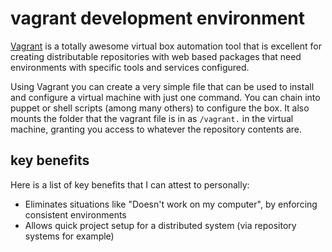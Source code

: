 
# vagrant development environment

[Vagrant](http://www.vagrantup.com/) is a totally awesome virtual box automation tool that is excellent for creating distributable repositories with web based packages that need environments with specific tools and services configured.

Using Vagrant you can create a very simple file that can be used to install and configure a virtual machine with just one command.  You can chain into puppet or shell scripts (among many others) to configure the box.  It also mounts the folder that the vagrant file is in as `/vagrant.` in the virtual machine, granting you access to whatever the repository contents are.


## key benefits

Here is a list of key benefits that I can attest to personally:

- Eliminates situations like "Doesn't work on my computer", by enforcing consistent environments
- Allows quick project setup for a distributed system (via repository systems for example)
